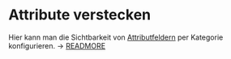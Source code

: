 # Attribute verstecken

Hier kann man die Sichtbarkeit von [Attributfeldern](../../../grundlagen/attributfelder.md) per Kategorie konfigurieren. → [READMORE](../../../grundlagen/attributfelder.md)
